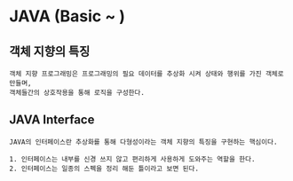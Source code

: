# JAVA (Basic ~ )


## 객체 지향의 특징

    객체 지향 프로그래밍은 프로그래밍의 필요 데이터를 추상화 시켜 상태와 행위를 가진 객체로 만들며,
    객체들간의 상호작용을 통해 로직을 구성한다.

## JAVA Interface

    JAVA의 인터페이스란 추상화를 통해 다형성이라는 객체 지향의 특징을 구현하는 핵심이다.

    1. 인터페이스는 내부를 신경 쓰지 않고 편리하게 사용하게 도와주는 역할을 한다.
    2. 인터페이스는 일종의 스펙을 정리 해둔 틀이라고 보면 된다.